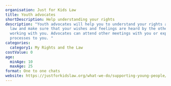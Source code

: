 ```yaml
---
organisation: Just for Kids Law
title: Youth advocates
shortDescription: Help understanding your rights
description: "Youth advocates will help you to understand your rights and the
  law and make sure that your wishes and feelings are heard by the other people
  working with you. Advocates can attend other meetings with you or explain
  processes to you. "
categories:
  category1: My Rights and the Law
costValue: 0
age:
  minAge: 10
  maxAge: 25
format: One to one chats
website: https://justforkidslaw.org/what-we-do/supporting-young-people/how-can-just-kids-law-help-me
---
```

